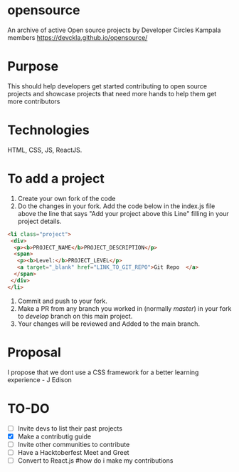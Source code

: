 
# opensource

An archive of active Open source projects by Developer Circles Kampala members
<https://devckla.github.io/opensource/>

# Purpose

This should help developers get started contributing to open source projects and showcase projects that need more hands to help them get more contributors

# Technologies

HTML, CSS, JS, ReactJS.

# To add a project

1. Create your own fork of the code
2. Do the changes in your fork. Add the code below in the index.js file above the line that says "Add your project above this Line" filling in your project details.

```html
<li class="project">
 <div>
  <p><b>PROJECT_NAME</b>PROJECT_DESCRIPTION</p>
  <span>
   <p><b>Level:</b>PROJECT_LEVEL</p>
   <a target="_blank" href="LINK_TO_GIT_REPO">Git Repo	</a> 
  </span>
 </div>
</li>
```

1. Commit and push to your fork.
2. Make a PR from any branch you worked in (normally _master_) in your fork to _develop_ branch on this main project.
3. Your changes will be reviewed and Added to the main branch.

# Proposal

I propose that we dont use a CSS framework for a better learning experience - J Edison

# TO-DO

- [ ] Invite devs to list their past projects
- [x] Make a contributig guide
- [ ] Invite other communities to contribute
- [ ] Have a Hacktoberfest Meet and Greet
- [ ] Convert to React.js
#how do i make my contributions
